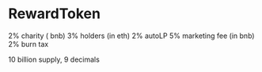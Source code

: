 # RewardToken
2% charity ( bnb)
3% holders (in eth)
2% autoLP
5% marketing fee (in bnb)
2% burn tax

10 billion supply, 9 decimals 
